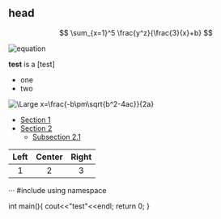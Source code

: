 ## head

$$
\sum_{x=1}^5 \frac{y^z}{\frac{3}{x}+b}
$$

<img src="https://latex.codecogs.com/svg.latex?\Large&space;\sum_{x=1}^5\frac{y^z}{\frac{3}{x}+b}" title="equation" />
    
**test** is a [test]

- one
- two

<img src="https://latex.codecogs.com/svg.latex?\Large&space;x=\frac{-b\pm\sqrt{b^2-4ac}}{2a}" title="\Large x=\frac{-b\pm\sqrt{b^2-4ac}}{2a}" />

- [Section 1](https://www.baidu.com/)
- [Section 2](#section-2)
    - [Subsection 2.1](#subsection-21)    
  

| Left  | Center | Right |
| :---: | :----: | :---: |
|   1   |   2    |   3   |

···
#include <iostream>
using namespace

int main(){
    cout<<"test"<<endl;
    return 0;
}
```
